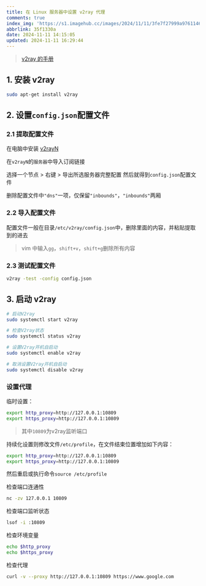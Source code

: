 ```yaml
---
title: 在 Linux 服务器中设置 v2ray 代理
comments: true
index_img: 'https://s1.imagehub.cc/images/2024/11/11/3fe7f27999a9761146e8719ad5639b5e.png'
abbrlink: 35f1330a
date: 2024-11-11 14:15:05
updated: 2024-11-11 16:29:44
---
```


> [v2ray 的手册 ](https://www.atzlinux.com/doc/v/v2ray/)

## 1. 安装 v2ray
```sh
sudo apt-get install v2ray
```

## 2. 设置`config.json`配置文件

### 2.1 提取配置文件

在电脑中安装 [v2rayN](https://github.com/2dust/v2rayN)

在`v2rayN`的`服务器`中导入订阅链接

选择一个节点 > 右键 > 导出所选服务器完整配置 然后就得到`config.json`配置文件

删除配置文件中`"dns"`一项，仅保留`"inbounds"`，`"inbounds"`两厢

### 2.2 导入配置文件

配置文件一般在目录`/etc/v2ray/config.json`中，删除里面的内容，并粘贴提取到的进去

> vim 中输入`gg`，`shift+v`，`shift+g`删除所有内容

### 2.3 测试配置文件

```sh
v2ray -test -config config.json
```

## 3. 启动 v2ray

```sh
# 启动V2ray
sudo systemctl start v2ray

# 检查V2ray状态
sudo systemctl status v2ray

# 设置V2ray开机自启动
sudo systemctl enable v2ray

# 取消设置V2ray开机自启动
sudo systemctl disable v2ray
```

### 设置代理

临时设置：

```sh
export http_proxy=http://127.0.0.1:10809
export https_proxy=http://127.0.0.1:10809
```

> 其中`10809`为v2ray监听端口

持续化设置则修改文件`/etc/profile`，在文件结束位置增加如下内容：

```sh
export http_proxy=http://127.0.0.1:10809
export https_proxy=http://127.0.0.1:10809
```

然后重启或执行命令`source /etc/profile`

检查端口连通性

```sh
nc -zv 127.0.0.1 10809
```

检查端口监听状态

```sh
lsof -i :10809
```

检查环境变量

```sh
echo $http_proxy
echo $https_proxy
```

检查代理

```sh
curl -v --proxy http://127.0.0.1:10809 https://www.google.com
```